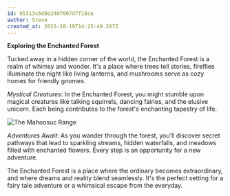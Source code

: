 ```yaml
---
id: 65313c6d8e240f007d7f18ce
author: Steve
created_at: 2023-10-19T14:25:49.267Z
---
```


**Exploring the Enchanted Forest**

Tucked away in a hidden corner of the world, the Enchanted Forest is a realm of whimsy and wonder. It's a place where trees tell stories, fireflies illuminate the night like living lanterns, and mushrooms serve as cozy homes for friendly gnomes.

_Mystical Creatures_: In the Enchanted Forest, you might stumble upon magical creatures like talking squirrels, dancing fairies, and the elusive unicorn. Each being contributes to the forest's enchanting tapestry of life.

![The Mahoosuc Range](https://upload.wikimedia.org/wikipedia/commons/9/95/Caribou_Mountain_%289785036371%29.jpg)

_Adventures Await_: As you wander through the forest, you'll discover secret pathways that lead to sparkling streams, hidden waterfalls, and meadows filled with enchanted flowers. Every step is an opportunity for a new adventure.

The Enchanted Forest is a place where the ordinary becomes extraordinary, and where dreams and reality blend seamlessly. It's the perfect setting for a fairy tale adventure or a whimsical escape from the everyday.
